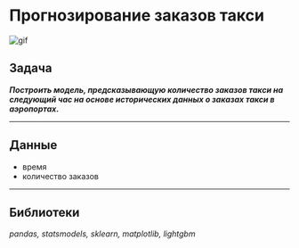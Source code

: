 # Прогнозирование заказов такси

![gif](https://i.gifer.com/embedded/download/55AU.gif)

## Задача
***Построить модель, предсказывающую количество заказов такси на следующий час на основе исторических данных о заказах такси в аэропортах.***

-----

## Данные
- время
- количество заказов

-----
## Библиотеки
*pandas, statsmodels, sklearn, matplotlib, lightgbm*
